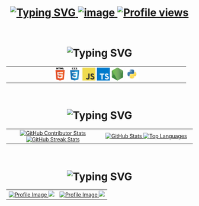 <!DOCTYPE html>
<html lang="en">
<body>
    <h1 align="center">
        <a href="https://github.com/88JC/" target="_blank">
            <img src="https://readme-typing-svg.herokuapp.com?color=%f75c7e&size=40&center=true&width=600&height=69&lines=👋+Hi+there!+😎;✋+Welcome+To+My+Profile+😇;" alt="Typing SVG">
            <img src="https://www.jecky.id/88JC.png/" alt="image" />
            <a href="https://github.com/88JC/" target="_blank">
                        <img src="https://komarev.com/ghpvc/?username=88JC&label=Profile%20views&style=flat-square" alt="Profile views"/>
                    </a>
        </a>
    </h1>
    <div align="center">
        <br>
        <table>
            <tr>
                <h1>
                    <img src="https://readme-typing-svg.herokuapp.com?font=Pacifico&pause=1000&color=18CA1F&background=69FF2000&center=true&vCenter=true&repeat=false&width=435&lines=Skills's" style="width: 600px; height: auto;" alt="Typing SVG">
                </h1>
                <td align="center" width="50%">
                    <code><img height="35" src="https://raw.githubusercontent.com/github/explore/80688e429a7d4ef2fca1e82350fe8e3517d3494d/topics/html/html.png"></code>
                    <code><img height="35" src="https://raw.githubusercontent.com/github/explore/80688e429a7d4ef2fca1e82350fe8e3517d3494d/topics/css/css.png"></code>
                    <code><img height="35" src="https://raw.githubusercontent.com/github/explore/80688e429a7d4ef2fca1e82350fe8e3517d3494d/topics/javascript/javascript.png"></code>
                    <code><img height="35" src="https://raw.githubusercontent.com/github/explore/80688e429a7d4ef2fca1e82350fe8e3517d3494d/topics/typescript/typescript.png"></code>
                    <code><img height="35" src="https://raw.githubusercontent.com/github/explore/80688e429a7d4ef2fca1e82350fe8e3517d3494d/topics/nodejs/nodejs.png"></code>
                    <code><img height="35" src="https://raw.githubusercontent.com/github/explore/80688e429a7d4ef2fca1e82350fe8e3517d3494d/topics/python/python.png"></code>
                </td>
            </tr>
        </table>
    </div>
    <div align="center">
        <br>
        <table>
            <tr>
                <h1>
                    <img src="https://readme-typing-svg.herokuapp.com?font=Pacifico&pause=1000&color=FF0000&bg_color=202225&center=true&vCenter=true&repeat=false&width=435&lines=GitHub+Stats's" style="width: 600px; height: auto;" alt="Typing SVG">
                </h1>
                <td align="center" width="50%">
                    <a href="https://discord.com/users/169711695932030976" target="_blank">
                        <img width="100%" src="https://github-contributor-stats.vercel.app/api?username=88JC&limit=5&theme=dark&bg_color=202225&border_color=202225&hide_border=true&stroke=202225&combine_all_yearly_contributions=true" alt="GitHub Contributor Stats"/>
                    </a>
                    <a href="https://github.com/88JC" target="_blank">
                        <img width="100%" src="https://github-readme-streak-stats.herokuapp.com/?user=88JC&theme=dark&background=202225&border_color=202225&hide_border=true&stroke=202225" alt="GitHub Streak Stats"/>
                    </a>
                </td>
                <td align="center" width="50%">
                    <a href="https://github.com/88JC" target="_blank">
                        <img width="100%" src="https://readme-stats-plum-two.vercel.app/api?username=88JC&show_icons=true&include_all_commits=true&theme=dark&count_private=true&custom_title=Github%20Stats&bg_color=202225&border_color=202225&icon_color=58a6ff" alt="GitHub Stats"/>
                    </a>
                    <a href="https://github.com/88JC" target="_blank">
                        <img width="100%" src="https://readme-stats-plum-two.vercel.app/api/top-langs/?username=88JC&theme=dark&bg_color=202225&layout=compact&border_color=202225&langs_count=10" alt="Top Languages"/>
                    </a>
                </td>
            </tr>
        </table>
    </div>
    <div align="center">
        <br>
        <table>
            <tr>
                <h1>
                    <img src="https://readme-typing-svg.herokuapp.com?font=Pacifico&pause=1000&color=326EFF&bg_color=202225&center=true&vCenter=true&repeat=false&width=435&lines=Profile+Stats's" style="width: 600px; height: auto;" alt="Typing SVG">
                </h1>
                <td align="center" width="50%">
                    <a href="https://discord.com/users/169711695932030976" target="_blank">
                        <img width="100%" src="https://lanyard.kyrie25.me/api/169711695932030976?decoration=true&useDisplayName=false&animationDuration=2s&waveColor=202225&imgStyle=square&imgBorderRadius=16px&bg=202225" alt="Profile Image"/>
                    </a>
                    <a href="https://discord.com/invite/CDD223E3W3" target="_blank">
                        <img width="100%" src="https://api.weblutions.com/discord/invite/CDD223E3W3">
                    <a href="https://github.com/88JC" target="_blank">
                </td>
                <td align="center" width="50%">
                    <a href="https://discord.com/users/498969254842859521" target="_blank">
                        <img width="100%" src="https://lanyard.kyrie25.me/api/498969254842859521?decoration=true&useDisplayName=false&animationDuration=2s&waveColor=202225&imgStyle=square&imgBorderRadius=16px&bg=202225" alt="Profile Image"/>
                    </a>
                    <a href="https://discord.com/invite/JVhKwNGmKF" target="_blank">
                        <img width="100%" src="https://api.weblutions.com/discord/invite/JVhKwNGmKF">
                </td>
            </tr>
        </table>
    </div>
</body>
</html>
